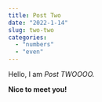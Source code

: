 ```yaml
---
title: Post Two
date: "2022-1-14"
slug: two-two
categories: 
  - "numbers"
  - "even"
---
```


Hello, I am _Post TWOOOO._

**Nice to meet you!**
